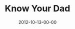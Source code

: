 ---
layout: message
category: message
series: "A Journey Home"
title: "Know Your Dad"
date: 2012-10-13-00-00
message_id: 752
audio: "http://s3.amazonaws.com/crossroads-media/media/legacy/mp3/journeyhome_02.mp3"
audio-duration: "40:34"
program: "http://s3.amazonaws.com/crossroads-media/media/legacy/documents/10_13-14_12_HOMEProgram.pdf"
description: "At some point, we've all felt like we didn't quite belong. But God wants to show us to a place where we're surrounded by love and approval, a place where we can find rest, protection and hope."
video: "https://s3.amazonaws.com/crossroadsvideomessages/journeyhome_02.mp4"
video-duration: "40:39"
video-image: "http://s3.amazonaws.com/crossroads-media/images/legacy/content/journeyhome_02_still.jpg"
explicit: false
---